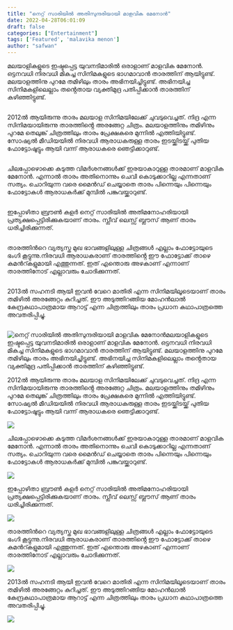 ```yaml
---
title: "നെറ്റ് സാരിയിൽ അതിസുന്ദരിയായി മാളവിക മേനോൻ"
date: 2022-04-28T06:01:09
draft: false
categories: ["Entertainment"]
tags: ['Featured', 'malavika menon']
author: "safwan"
---
```


<!-- wp:paragraph -->
<p>മലയാളികളുടെ ഇഷ്ടപ്പെട്ട യുവനടിമാരിൽ ഒരാളാണ് മാളവിക മേനോൻ. ഒട്ടനവധി നിരവധി മികച്ച സിനിമകളുടെ ഭാഗമാവാൻ താരത്തിന് ആയിട്ടുണ്ട്. മലയാളത്തിനു പുറമേ തമിഴിലും താരം അഭിനയിച്ചിട്ടുണ്ട്. അഭിനയിച്ച സിനിമകളിലെല്ലാം തൻ്റെതായ വ്യക്തിമുദ്ര പതിപ്പിക്കാൻ താരത്തിന് കഴിഞ്ഞിട്ടുണ്ട്.</p>
<!-- /wp:paragraph -->

<!-- wp:image {"id":331426,"sizeSlug":"large"} -->
<figure class="wp-block-image size-large"><img src="https://cdn.boolokam.com/articles/2022/04/279185207_330255635871077_8319983409385658618_n-819x1024.jpg" alt="" class="wp-image-331426"/></figure>
<!-- /wp:image -->

<!-- wp:paragraph -->
<p> 2012ൽ ആയിരുന്നു താരം മലയാള സിനിമയിലേക്ക് ചുവടുവെച്ചത്. നിദ്ര എന്ന സിനിമയായിരുന്നു താരത്തിൻ്റെ അരങ്ങേറ്റ ചിത്രം. മലയാളത്തിനും തമിഴിനും പുറമേ തെലുങ്ക് ചിത്രത്തിലും താരം പ്രേക്ഷകരെ മുന്നിൽ എത്തിയിട്ടുണ്ട്. സോഷ്യൽ മീഡിയയിൽ നിരവധി ആരാധകരുള്ള താരം ഇടയ്ക്കിടയ്ക്ക് പുതിയ ഫോട്ടോഷൂട്ടും ആയി വന്ന് ആരാധകരെ ഞെട്ടിക്കാറുണ്ട്.</p>
<!-- /wp:paragraph -->

<!-- wp:image {"id":331427,"sizeSlug":"large"} -->
<figure class="wp-block-image size-large"><img src="https://cdn.boolokam.com/articles/2022/04/279123156_158257273332705_8473237612276414834_n-819x1024.jpg" alt="" class="wp-image-331427"/></figure>
<!-- /wp:image -->

<!-- wp:paragraph -->
<p>ചിലപ്പോഴൊക്കെ കടുത്ത വിമർശനങ്ങൾക്ക് ഇരയാകാറുള്ള താരമാണ് മാളവിക മേനോൻ. എന്നാൽ താരം അതിനൊന്നും ചെവി കൊടുക്കാറില്ല എന്നതാണ് സത്യം. ചൊറിയുന്ന വരെ മൈൻഡ് ചെയ്യാതെ താരം പിന്നെയും പിന്നെയും ഫോട്ടോകൾ ആരാധകർക്ക് മുമ്പിൽ പങ്കുവയ്ക്കാറുണ്ട്.</p>
<!-- /wp:paragraph -->

<!-- wp:image {"id":331428,"sizeSlug":"large"} -->
<figure class="wp-block-image size-large"><img src="https://cdn.boolokam.com/articles/2022/04/279190006_151356484052655_6517935322181589428_n-819x1024.jpg" alt="" class="wp-image-331428"/></figure>
<!-- /wp:image -->

<!-- wp:paragraph -->
<p>ഇപ്പോഴിതാ ബ്രൗൺ കളർ നെറ്റ് സാരിയിൽ അതിമനോഹരിയായി പ്രത്യക്ഷപ്പെട്ടിരിക്കുകയാണ് താരം. സ്ലീവ് ലെസ്സ് ബ്ലൗസ് ആണ് താരം ധരിച്ചിരിക്കുന്നത്.</p>
<!-- /wp:paragraph -->

<!-- wp:image {"id":331429,"sizeSlug":"large"} -->
<figure class="wp-block-image size-large"><img src="https://cdn.boolokam.com/articles/2022/04/279131277_3199787516936413_218988198350840796_n-819x1024.jpg" alt="" class="wp-image-331429"/></figure>
<!-- /wp:image -->

<!-- wp:paragraph -->
<p>താരത്തിൻറെ വ്യത്യസ്ത മുഖ ഭാവങ്ങളിലുള്ള ചിത്രങ്ങൾ എല്ലാം  ഫോട്ടോയുടെ ഭംഗി കൂട്ടുന്നു.നിരവധി ആരാധകരാണ് താരത്തിൻ്റെ ഈ ഫോട്ടോക്ക് താഴെ കമൻറ്കളുമായി എത്തുന്നത്. ഇത് എന്തൊരു അഴകാണ് എന്നാണ് താരത്തിനോട് എല്ലാവരും ചോദിക്കുന്നത്.</p>
<!-- /wp:paragraph -->

<!-- wp:image {"id":331430,"sizeSlug":"large"} -->
<figure class="wp-block-image size-large"><img src="https://cdn.boolokam.com/articles/2022/04/279133887_163154556092667_4665306839350969378_n-819x1024.jpg" alt="" class="wp-image-331430"/></figure>
<!-- /wp:image -->

<!-- wp:paragraph -->
<p> 2013ൽ സഹനടി ആയി ഇവൻ വേറെ മാതിരി എന്ന സിനിമയിലൂടെയാണ് താരം തമിഴിൽ അരങ്ങേറ്റം കുറിച്ചത്. ഈ അടുത്തിറങ്ങിയ മോഹൻലാൽ കേന്ദ്രകഥാപാത്രമായ ആറാട്ട് എന്ന ചിത്രത്തിലും താരം പ്രധാന കഥാപാത്രത്തെ അവതരിപ്പിച്ചു.</p>
<!-- /wp:paragraph -->

<!-- wp:image {"id":331431,"sizeSlug":"large"} -->
<figure class="wp-block-image size-large"><img src="https://cdn.boolokam.com/articles/2022/04/279149451_816551579303587_8025680255040572329_n-820x1024.jpg" alt="" class="wp-image-331431"/></figure>
<!-- /wp:image -->


![നെറ്റ് സാരിയിൽ അതിസുന്ദരിയായി മാളവിക മേനോൻ](https://cdn.boolokam.com/articles/2022/04/279185207_330255635871077_8319983409385658618_n-819x1024.jpg)മലയാളികളുടെ ഇഷ്ടപ്പെട്ട യുവനടിമാരിൽ ഒരാളാണ് മാളവിക മേനോൻ. ഒട്ടനവധി നിരവധി മികച്ച സിനിമകളുടെ ഭാഗമാവാൻ താരത്തിന് ആയിട്ടുണ്ട്. മലയാളത്തിനു പുറമേ തമിഴിലും താരം അഭിനയിച്ചിട്ടുണ്ട്. അഭിനയിച്ച സിനിമകളിലെല്ലാം തൻ്റെതായ വ്യക്തിമുദ്ര പതിപ്പിക്കാൻ താരത്തിന് കഴിഞ്ഞിട്ടുണ്ട്.

2012ൽ ആയിരുന്നു താരം മലയാള സിനിമയിലേക്ക് ചുവടുവെച്ചത്. നിദ്ര എന്ന സിനിമയായിരുന്നു താരത്തിൻ്റെ അരങ്ങേറ്റ ചിത്രം. മലയാളത്തിനും തമിഴിനും പുറമേ തെലുങ്ക് ചിത്രത്തിലും താരം പ്രേക്ഷകരെ മുന്നിൽ എത്തിയിട്ടുണ്ട്. സോഷ്യൽ മീഡിയയിൽ നിരവധി ആരാധകരുള്ള താരം ഇടയ്ക്കിടയ്ക്ക് പുതിയ ഫോട്ടോഷൂട്ടും ആയി വന്ന് ആരാധകരെ ഞെട്ടിക്കാറുണ്ട്.

![](https://cdn.boolokam.com/articles/2022/04/279123156_158257273332705_8473237612276414834_n-819x1024.jpg)

ചിലപ്പോഴൊക്കെ കടുത്ത വിമർശനങ്ങൾക്ക് ഇരയാകാറുള്ള താരമാണ് മാളവിക മേനോൻ. എന്നാൽ താരം അതിനൊന്നും ചെവി കൊടുക്കാറില്ല എന്നതാണ് സത്യം. ചൊറിയുന്ന വരെ മൈൻഡ് ചെയ്യാതെ താരം പിന്നെയും പിന്നെയും ഫോട്ടോകൾ ആരാധകർക്ക് മുമ്പിൽ പങ്കുവയ്ക്കാറുണ്ട്.

![](https://cdn.boolokam.com/articles/2022/04/279190006_151356484052655_6517935322181589428_n-819x1024.jpg)

ഇപ്പോഴിതാ ബ്രൗൺ കളർ നെറ്റ് സാരിയിൽ അതിമനോഹരിയായി പ്രത്യക്ഷപ്പെട്ടിരിക്കുകയാണ് താരം. സ്ലീവ് ലെസ്സ് ബ്ലൗസ് ആണ് താരം ധരിച്ചിരിക്കുന്നത്.

![](https://cdn.boolokam.com/articles/2022/04/279131277_3199787516936413_218988198350840796_n-819x1024.jpg)

താരത്തിൻറെ വ്യത്യസ്ത മുഖ ഭാവങ്ങളിലുള്ള ചിത്രങ്ങൾ എല്ലാം ഫോട്ടോയുടെ ഭംഗി കൂട്ടുന്നു.നിരവധി ആരാധകരാണ് താരത്തിൻ്റെ ഈ ഫോട്ടോക്ക് താഴെ കമൻറ്കളുമായി എത്തുന്നത്. ഇത് എന്തൊരു അഴകാണ് എന്നാണ് താരത്തിനോട് എല്ലാവരും ചോദിക്കുന്നത്.

![](https://cdn.boolokam.com/articles/2022/04/279133887_163154556092667_4665306839350969378_n-819x1024.jpg)

2013ൽ സഹനടി ആയി ഇവൻ വേറെ മാതിരി എന്ന സിനിമയിലൂടെയാണ് താരം തമിഴിൽ അരങ്ങേറ്റം കുറിച്ചത്. ഈ അടുത്തിറങ്ങിയ മോഹൻലാൽ കേന്ദ്രകഥാപാത്രമായ ആറാട്ട് എന്ന ചിത്രത്തിലും താരം പ്രധാന കഥാപാത്രത്തെ അവതരിപ്പിച്ചു.

![](https://cdn.boolokam.com/articles/2022/04/279149451_816551579303587_8025680255040572329_n-820x1024.jpg)
